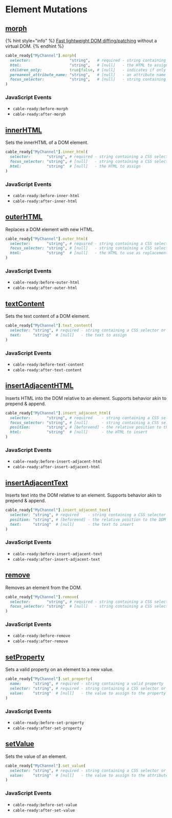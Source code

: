 # Element Mutations

## [morph](https://github.com/patrick-steele-idem/morphdom)

{% hint style="info" %}
[Fast lightweight DOM diffing/patching](https://github.com/patrick-steele-idem/morphdom) without a virtual DOM.
{% endhint %}

```ruby
cable_ready["MyChannel"].morph(
  selector:                 "string",   # required - string containing a CSS selector or XPath expression
  html:                     "string",   # [null]   - the HTML to assign
  children_only:            true|false, # [null]   - indicates if only child nodes should be morphed... skipping the parent element
  permanent_attribute_name: "string",   # [null]   - an attribute name that prevents elements from being updated i.e. "data-permanent"
  focus_selector:           "string",   # [null]   - string containing a CSS selector
)
```

### JavaScript Events

* `cable-ready:before-morph`
* `cable-ready:after-morph`

## [innerHTML](https://developer.mozilla.org/en-US/docs/Web/API/Element/innerHTML)

Sets the innerHTML of a DOM element.

```ruby
cable_ready["MyChannel"].inner_html(
  selector:       "string", # required - string containing a CSS selector or XPath expression
  focus_selector: "string", # [null]   - string containing a CSS selector
  html:           "string"  # [null]   - the HTML to assign
)
```

### JavaScript Events

* `cable-ready:before-inner-html`
* `cable-ready:after-inner-html`

## [outerHTML](https://developer.mozilla.org/en-US/docs/Web/API/Element/outerHTML)

Replaces a DOM element with new HTML.

```ruby
cable_ready["MyChannel"].outer_html(
  selector:       "string", # required - string containing a CSS selector or XPath expression
  focus_selector: "string", # [null]   - string containing a CSS selector
  html:           "string"  # [null]   - the HTML to use as replacement
)
```

### JavaScript Events

* `cable-ready:before-outer-html`
* `cable-ready:after-outer-html`

## [textContent](https://developer.mozilla.org/en-US/docs/Web/API/Node/textContent)

Sets the text content of a DOM element.

```ruby
cable_ready["MyChannel"].text_content(
  selector: "string", # required - string containing a CSS selector or XPath expression
  text:     "string"  # [null]   - the text to assign
)
```

### JavaScript Events

* `cable-ready:before-text-content`
* `cable-ready:after-text-content`

## [insertAdjacentHTML](https://developer.mozilla.org/en-US/docs/Web/API/Element/insertAdjacentHTML)

Inserts HTML into the DOM relative to an element. Supports behavior akin to prepend & append.

```ruby
cable_ready["MyChannel"].insert_adjacent_html(
  selector:       "string", # required    - string containing a CSS selector or XPath expression
  focus_selector: "string", # [null]      - string containing a CSS selector
  position:       "string", # [beforeend] - the relative position to the DOM element (beforebegin, afterbegin, beforeend, afterend)
  html:           "string"  # [null]      - the HTML to insert
)
```

### JavaScript Events

* `cable-ready:before-insert-adjacent-html`
* `cable-ready:after-insert-adjacent-html`

## [insertAdjacentText](https://developer.mozilla.org/en-US/docs/Web/API/Element/insertAdjacentText)

Inserts text into the DOM relative to an element. Supports behavior akin to prepend & append.

```ruby
cable_ready["MyChannel"].insert_adjacent_text(
  selector: "string", # required    - string containing a CSS selector or XPath expression
  position: "string", # [beforeend] - the relative position to the DOM element (beforebegin, afterbegin, beforeend, afterend)
  text:     "string"  # [null]      - the text to insert
)
```

### JavaScript Events

* `cable-ready:before-insert-adjacent-text`
* `cable-ready:after-insert-adjacent-text`

## [remove](https://developer.mozilla.org/en-US/docs/Web/API/ChildNode/remove)

Removes an element from the DOM.

```ruby
cable_ready["MyChannel"].remove(
  selector:       "string", # required - string containing a CSS selector or XPath expression
  focus_selector: "string"  # [null]   - string containing a CSS selector
)
```

### JavaScript Events

* `cable-ready:before-remove`
* `cable-ready:after-remove`

## [setProperty](https://developer.mozilla.org/en-US/docs/Web/JavaScript/Guide/Working_with_Objects)

Sets a valid property on an element to a new value.

```ruby
cable_ready["MyChannel"].set_property(
  name:     "string", # required - string containing a valid property
  selector: "string", # required - string containing a CSS selector or XPath expression
  value:    "string"  # [null]   - the value to assign to the property
)
```

### JavaScript Events

* `cable-ready:before-set-property`
* `cable-ready:after-set-property`

## [setValue](https://developer.mozilla.org/en-US/docs/Web/API/HTMLInputElement)

Sets the value of an element.

```ruby
cable_ready["MyChannel"].set_value(
  selector: "string", # required - string containing a CSS selector or XPath expression
  value:    "string"  # [null]   - the value to assign to the attribute
)
```

### JavaScript Events

* `cable-ready:before-set-value`
* `cable-ready:after-set-value`